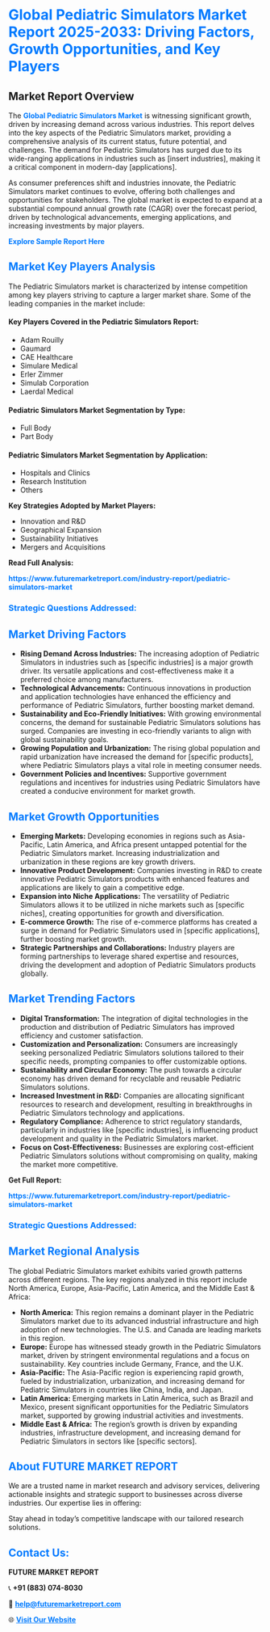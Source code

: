 <h1 style="color: #007BFF;">Global Pediatric Simulators Market Report 2025-2033: Driving Factors, Growth Opportunities, and Key Players</h1>

<section id="overview">
<h2>Market Report Overview</h2>
<p>The <a href="https://www.futuremarketreport.com/industry-report/pediatric-simulators-market" style="color: #007BFF; text-decoration: none;"><strong>Global Pediatric Simulators Market</strong></a> is witnessing significant growth, driven by increasing demand across various industries. This report delves into the key aspects of the Pediatric Simulators market, providing a comprehensive analysis of its current status, future potential, and challenges. The demand for Pediatric Simulators has surged due to its wide-ranging applications in industries such as [insert industries], making it a critical component in modern-day [applications].</p>
<p>As consumer preferences shift and industries innovate, the Pediatric Simulators market continues to evolve, offering both challenges and opportunities for stakeholders. The global market is expected to expand at a substantial compound annual growth rate (CAGR) over the forecast period, driven by technological advancements, emerging applications, and increasing investments by major players.</p>
</section>

<section id="overview">
<p><a href="https://www.futuremarketreport.com/request-sample/reportId=64483" style="color: #007BFF; text-decoration: none;"><strong>Explore Sample Report Here</strong></a></p>
</section>

<section id="key-players">
<h2 style="color: #007BFF;">Market Key Players Analysis</h2>
<p>The Pediatric Simulators market is characterized by intense competition among key players striving to capture a larger market share. Some of the leading companies in the market include:</p>
<h4>Key Players Covered in the Pediatric Simulators Report:</h4>
<ul><li>Adam Rouilly</li><li>Gaumard</li><li>CAE Healthcare</li><li>Simulare Medical</li><li>Erler Zimmer</li><li>Simulab Corporation</li><li>Laerdal Medical</li></ul>
<h4>Pediatric Simulators Market Segmentation by Type:</h4>
<ul><li>Full Body</li><li>Part Body</li></ul>

<h4>Pediatric Simulators Market Segmentation by Application:</h4>
<ul><li>Hospitals and Clinics</li><li>Research Institution</li><li>Others</li></ul>
<p><strong>Key Strategies Adopted by Market Players:</strong></p>
<ul>
<li>Innovation and R&D</li>
<li>Geographical Expansion</li>
<li>Sustainability Initiatives</li>
<li>Mergers and Acquisitions</li>
</ul>
</section>

<section>
<p><strong>Read Full Analysis: </strong></p><a href="https://www.futuremarketreport.com/industry-report/pediatric-simulators-market" style="color: #007BFF; text-decoration: none;"><strong>https://www.futuremarketreport.com/industry-report/pediatric-simulators-market</strong></a>
<h3 style="color: #007BFF;">Strategic Questions Addressed:</h3>
</section>

<section id="driving-factors">
<h2 style="color: #007BFF;">Market Driving Factors</h2>
<ul>
<li><strong>Rising Demand Across Industries:</strong> The increasing adoption of Pediatric Simulators in industries such as [specific industries] is a major growth driver. Its versatile applications and cost-effectiveness make it a preferred choice among manufacturers.</li>
<li><strong>Technological Advancements:</strong> Continuous innovations in production and application technologies have enhanced the efficiency and performance of Pediatric Simulators, further boosting market demand.</li>
<li><strong>Sustainability and Eco-Friendly Initiatives:</strong> With growing environmental concerns, the demand for sustainable Pediatric Simulators solutions has surged. Companies are investing in eco-friendly variants to align with global sustainability goals.</li>
<li><strong>Growing Population and Urbanization:</strong> The rising global population and rapid urbanization have increased the demand for [specific products], where Pediatric Simulators plays a vital role in meeting consumer needs.</li>
<li><strong>Government Policies and Incentives:</strong> Supportive government regulations and incentives for industries using Pediatric Simulators have created a conducive environment for market growth.</li>
</ul>
</section>

<section id="growth-opportunities">
<h2 style="color: #007BFF;">Market Growth Opportunities</h2>
<ul>
<li><strong>Emerging Markets:</strong> Developing economies in regions such as Asia-Pacific, Latin America, and Africa present untapped potential for the Pediatric Simulators market. Increasing industrialization and urbanization in these regions are key growth drivers.</li>
<li><strong>Innovative Product Development:</strong> Companies investing in R&D to create innovative Pediatric Simulators products with enhanced features and applications are likely to gain a competitive edge.</li>
<li><strong>Expansion into Niche Applications:</strong> The versatility of Pediatric Simulators allows it to be utilized in niche markets such as [specific niches], creating opportunities for growth and diversification.</li>
<li><strong>E-commerce Growth:</strong> The rise of e-commerce platforms has created a surge in demand for Pediatric Simulators used in [specific applications], further boosting market growth.</li>
<li><strong>Strategic Partnerships and Collaborations:</strong> Industry players are forming partnerships to leverage shared expertise and resources, driving the development and adoption of Pediatric Simulators products globally.</li>
</ul>
</section>

<section id="trending-factors">
<h2 style="color: #007BFF;">Market Trending Factors</h2>
<ul>
<li><strong>Digital Transformation:</strong> The integration of digital technologies in the production and distribution of Pediatric Simulators has improved efficiency and customer satisfaction.</li>
<li><strong>Customization and Personalization:</strong> Consumers are increasingly seeking personalized Pediatric Simulators solutions tailored to their specific needs, prompting companies to offer customizable options.</li>
<li><strong>Sustainability and Circular Economy:</strong> The push towards a circular economy has driven demand for recyclable and reusable Pediatric Simulators solutions.</li>
<li><strong>Increased Investment in R&D:</strong> Companies are allocating significant resources to research and development, resulting in breakthroughs in Pediatric Simulators technology and applications.</li>
<li><strong>Regulatory Compliance:</strong> Adherence to strict regulatory standards, particularly in industries like [specific industries], is influencing product development and quality in the Pediatric Simulators market.</li>
<li><strong>Focus on Cost-Effectiveness:</strong> Businesses are exploring cost-efficient Pediatric Simulators solutions without compromising on quality, making the market more competitive.</li>
</ul>
</section>

<section>
<p><strong>Get Full Report: </strong></p><a href="https://www.futuremarketreport.com/industry-report/pediatric-simulators-market" style="color: #007BFF; text-decoration: none;"><strong>https://www.futuremarketreport.com/industry-report/pediatric-simulators-market</strong></a>
<h3 style="color: #007BFF;">Strategic Questions Addressed:</h3>
</section>


<section id="regional-analysis">
<h2 style="color: #007BFF;">Market Regional Analysis</h2>
<p>The global Pediatric Simulators market exhibits varied growth patterns across different regions. The key regions analyzed in this report include North America, Europe, Asia-Pacific, Latin America, and the Middle East & Africa:</p>
<ul>
<li><strong>North America:</strong> This region remains a dominant player in the Pediatric Simulators market due to its advanced industrial infrastructure and high adoption of new technologies. The U.S. and Canada are leading markets in this region.</li>
<li><strong>Europe:</strong> Europe has witnessed steady growth in the Pediatric Simulators market, driven by stringent environmental regulations and a focus on sustainability. Key countries include Germany, France, and the U.K.</li>
<li><strong>Asia-Pacific:</strong> The Asia-Pacific region is experiencing rapid growth, fueled by industrialization, urbanization, and increasing demand for Pediatric Simulators in countries like China, India, and Japan.</li>
<li><strong>Latin America:</strong> Emerging markets in Latin America, such as Brazil and Mexico, present significant opportunities for the Pediatric Simulators market, supported by growing industrial activities and investments.</li>
<li><strong>Middle East & Africa:</strong> The region’s growth is driven by expanding industries, infrastructure development, and increasing demand for Pediatric Simulators in sectors like [specific sectors].</li>
</ul>
</section>

<footer>
<h2 style="color: #007BFF;">About FUTURE MARKET REPORT</h2>
<p>We are a trusted name in market research and advisory services, delivering actionable insights and strategic support to businesses across diverse industries. Our expertise lies in offering:</p>

<p>Stay ahead in today’s competitive landscape with our tailored research solutions.</p>

<h2 style="color: #007BFF;">Contact Us:</h2>
<p><strong>FUTURE MARKET REPORT</strong></p>
<p>📞 <strong>+91 (883) 074-8030</strong></p>
<p>📧 <strong><a href="mailto:help@futuremarketreport.com" style="color: #007BFF;">help@futuremarketreport.com</a></strong></p>
<p>🌐 <strong><a href="https://www.futuremarketreport.com/" style="color: #007BFF;">Visit Our Website</a></strong></p>
</footer>